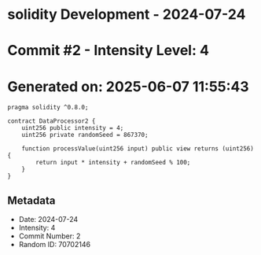 ﻿# solidity Development - 2024-07-24
# Commit #2 - Intensity Level: 4
# Generated on: 2025-06-07 11:55:43
```solidity
pragma solidity ^0.8.0;

contract DataProcessor2 {
    uint256 public intensity = 4;
    uint256 private randomSeed = 867370;

    function processValue(uint256 input) public view returns (uint256) {
        return input * intensity + randomSeed % 100;
    }
}
```
## Metadata
- Date: 2024-07-24
- Intensity: 4
- Commit Number: 2
- Random ID: 70702146
